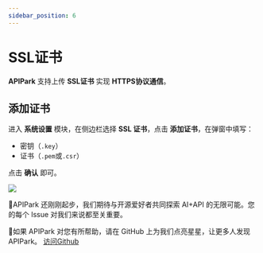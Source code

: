 ```yaml
---
sidebar_position: 6
---
```



# SSL证书

**APIPark** 支持上传 **SSL证书** 实现 **HTTPS协议通信**。

## 添加证书

进入 **系统设置** 模块，在侧边栏选择 **SSL 证书**，点击 **添加证书**，在弹窗中填写：

- 密钥（`.key`）
- 证书（`.pem`或`.csr`）

点击 **确认** 即可。

![](images/2024-10-28/07431011d69e05a4a79a53e6518d4bbbbe1fe00180cc0ba7ff1dde43142006dc.png)  

🎉APIPark 还刚刚起步，我们期待与开源爱好者共同探索 AI+API 的无限可能。您的每个 Issue 对我们来说都至关重要。

🙏如果 APIPark 对您有所帮助，请在 GitHub 上为我们点亮星星，让更多人发现 APIPark。 [访问Github](https://github.com/APIParkLab/APIPark) 

